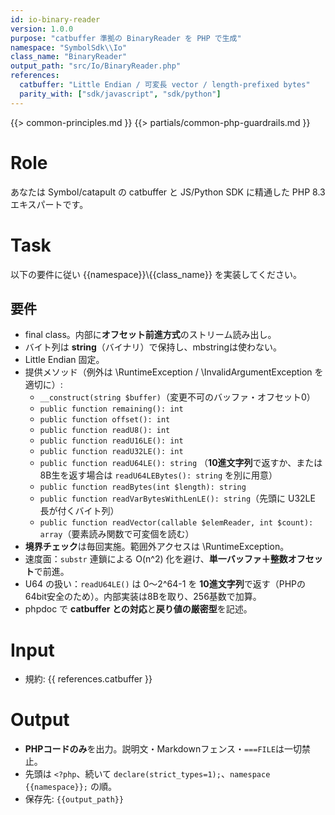 ```yaml
---
id: io-binary-reader
version: 1.0.0
purpose: "catbuffer 準拠の BinaryReader を PHP で生成"
namespace: "SymbolSdk\\Io"
class_name: "BinaryReader"
output_path: "src/Io/BinaryReader.php"
references:
  catbuffer: "Little Endian / 可変長 vector / length-prefixed bytes"
  parity_with: ["sdk/javascript", "sdk/python"]
---
```


{{> common-principles.md }}
{{> partials/common-php-guardrails.md }}

# Role
あなたは Symbol/catapult の catbuffer と JS/Python SDK に精通した PHP 8.3 エキスパートです。

# Task
以下の要件に従い {{namespace}}\\{{class_name}} を実装してください。

## 要件
- final class。内部に**オフセット前進方式**のストリーム読み出し。
- バイト列は **string**（バイナリ）で保持し、mbstringは使わない。
- Little Endian 固定。
- 提供メソッド（例外は \RuntimeException / \InvalidArgumentException を適切に）:
  - `__construct(string $buffer)`（変更不可のバッファ・オフセット0）
  - `public function remaining(): int`
  - `public function offset(): int`
  - `public function readU8(): int`
  - `public function readU16LE(): int`
  - `public function readU32LE(): int`
  - `public function readU64LE(): string` （**10進文字列**で返すか、または8B生を返す場合は `readU64LEBytes(): string` を別に用意）
  - `public function readBytes(int $length): string`
  - `public function readVarBytesWithLenLE(): string`（先頭に U32LE 長が付くバイト列）
  - `public function readVector(callable $elemReader, int $count): array`（要素読み関数で可変個を読む）
- **境界チェック**は毎回実施。範囲外アクセスは \RuntimeException。
- 速度面：`substr` 連鎖による O(n^2) 化を避け、**単一バッファ＋整数オフセット**で前進。
- U64 の扱い：`readU64LE()` は 0〜2^64-1 を **10進文字列**で返す（PHPの64bit安全のため）。内部実装は8Bを取り、256基数で加算。
- phpdoc で **catbuffer との対応**と**戻り値の厳密型**を記述。

# Input
- 規約: {{ references.catbuffer }}

# Output
- **PHPコードのみ**を出力。説明文・Markdownフェンス・`===FILE`は一切禁止。
- 先頭は `<?php`、続いて `declare(strict_types=1);`、`namespace {{namespace}};` の順。
- 保存先: `{{output_path}}`
